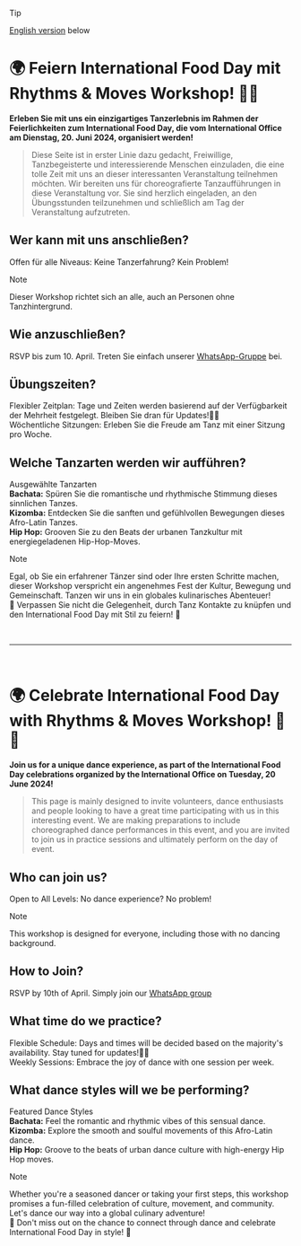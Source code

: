 > [!TIP]
> [English version](https://github.com/TH-OWL-Lemgo/FoodNCultureFestival2024/edit/main/README.md#-celebrate-international-food-day-with-rhythms--moves-workshop-) below

# 🌍 Feiern International Food Day mit Rhythms & Moves Workshop! 🕺💃 
**Erleben Sie mit uns ein einzigartiges Tanzerlebnis im Rahmen der Feierlichkeiten zum International Food Day, die vom International Office am Dienstag, 20. Juni 2024, organisiert werden!**
> Diese Seite ist in erster Linie dazu gedacht, Freiwillige, Tanzbegeisterte und interessierende Menschen einzuladen, die eine tolle Zeit mit uns an dieser interessanten Veranstaltung teilnehmen möchten. Wir bereiten uns für choreografierte Tanzaufführungen in diese Veranstaltung vor. Sie sind herzlich eingeladen, an den Übungsstunden teilzunehmen und schließlich am Tag der Veranstaltung aufzutreten.

## Wer kann mit uns anschließen?
Offen für alle Niveaus: Keine Tanzerfahrung? Kein Problem!
> [!NOTE]
> Dieser Workshop richtet sich an alle, auch an Personen ohne Tanzhintergrund.

## Wie anzuschließen?
RSVP bis zum 10. April. Treten Sie einfach unserer [WhatsApp-Gruppe](https://chat.whatsapp.com/FfuQal3UD0IHbM3ELuAYD7) bei.

## Übungszeiten?
Flexibler Zeitplan: Tage und Zeiten werden basierend auf der Verfügbarkeit der Mehrheit festgelegt. Bleiben Sie dran für Updates!🕺💃 <br>
Wöchentliche Sitzungen: Erleben Sie die Freude am Tanz mit einer Sitzung pro Woche.

## Welche Tanzarten werden wir aufführen?
Ausgewählte Tanzarten<br>
**Bachata:** Spüren Sie die romantische und rhythmische Stimmung dieses sinnlichen Tanzes. <br>
**Kizomba:** Entdecken Sie die sanften und gefühlvollen Bewegungen dieses Afro-Latin Tanzes. <br>
**Hip Hop:** Grooven Sie zu den Beats der urbanen Tanzkultur mit energiegeladenen Hip-Hop-Moves. <br>

> [!NOTE]
> Egal, ob Sie ein erfahrener Tänzer sind oder Ihre ersten Schritte machen, dieser Workshop verspricht ein angenehmes Fest der Kultur, Bewegung und Gemeinschaft. Tanzen wir uns in ein globales kulinarisches Abenteuer! <br>
> 🌟 Verpassen Sie nicht die Gelegenheit, durch Tanz Kontakte zu knüpfen und den International Food Day mit Stil zu feiern! 🌟

<br><hr><br>

# 🌍 Celebrate International Food Day with Rhythms & Moves Workshop! 🕺💃 
**Join us for a unique dance experience, as part of the International Food Day celebrations organized by the International Office on Tuesday, 20 June 2024!**
> This page is mainly designed to invite volunteers, dance enthusiasts and people looking to have a great time participating with us in this interesting event. We are making preparations to include choreographed dance performances in this event, and you are invited to join us in practice sessions and ultimately perform on the day of event.

## Who can join us?
Open to All Levels: No dance experience? No problem!
> [!NOTE]
> This workshop is designed for everyone, including those with no dancing background. 

## How to Join?
RSVP by 10th of April. Simply join our [WhatsApp group](https://chat.whatsapp.com/FfuQal3UD0IHbM3ELuAYD7)

## What time do we practice?
Flexible Schedule: Days and times will be decided based on the majority's availability. Stay tuned for updates!🕺💃 <br>
Weekly Sessions: Embrace the joy of dance with one session per week. 

## What dance styles will we be performing?
Featured Dance Styles<br>
**Bachata:** Feel the romantic and rhythmic vibes of this sensual dance. <br>
**Kizomba:** Explore the smooth and soulful movements of this Afro-Latin dance. <br>
**Hip Hop:** Groove to the beats of urban dance culture with high-energy Hip Hop moves. <br>

> [!NOTE]
> Whether you're a seasoned dancer or taking your first steps, this workshop promises a fun-filled celebration of culture, movement, and community. Let's dance our way into a global culinary adventure! <br>
> 🌟 Don't miss out on the chance to connect through dance and celebrate International Food Day in style! 🌟

